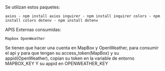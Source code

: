 

Se utilizan estos paquetes:

`
axios - npm install axios
inquirer - npm install inquirer
colors - npm install colors
dotenv - npm install dotenv
`

APIS Externas consumidas:

`
Mapbox
OpenWeather
`

Se tienen que hacer una cuenta en MapBox y OpenWeather, para consumir el api y para que 
tengan su access_token(MapBox) y su appid(OpenWeather), copian su token en la variable de entorno MAPBOX_KEY Y su appid en OPENWEATHER_KEY